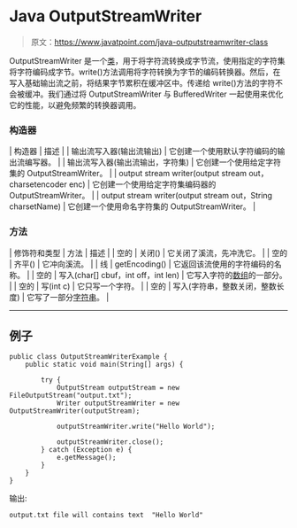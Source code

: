 # Java OutputStreamWriter

> 原文：<https://www.javatpoint.com/java-outputstreamwriter-class>

OutputStreamWriter 是一个[类](object-and-class-in-java)，用于将字符流转换成字节流，使用指定的字符集将字符编码成字节。write()方法调用将字符转换为字节的编码转换器。然后，在写入基础输出流之前，将结果字节累积在缓冲区中。传递给 write()方法的字符不会被缓冲。我们通过将 OutputStreamWriter 与 BufferedWriter 一起使用来优化它的性能，以避免频繁的转换器调用。

### 构造器

| 构造器 | 描述 |
| 输出流写入器(输出流输出) | 它创建一个使用默认字符编码的输出流编写器。 |
| 输出流写入器(输出流输出，字符集) | 它创建一个使用给定字符集的 OutputStreamWriter。 |
| output stream writer(output stream out，charsetencoder enc) | 它创建一个使用给定字符集编码器的 OutputStreamWriter。 |
| output stream writer(output stream out，String charsetName) | 它创建一个使用命名字符集的 OutputStreamWriter。 |

### 方法

| 修饰符和类型 | 方法 | 描述 |
| 空的 | 关闭() | 它关闭了溪流，先冲洗它。 |
| 空的 | 齐平() | 它冲向溪流。 |
| 线 | getEncoding() | 它返回该流使用的字符编码的名称。 |
| 空的 | 写入(char[] cbuf，int off，int len) | 它写入字符的[数组](array-in-java)的一部分。 |
| 空的 | 写(int c) | 它只写一个字符。 |
| 空的 | 写入(字符串，整数关闭，整数长度) | 它写了一部分[字符串](java-string)。 |

* * *

## 例子

```
public class OutputStreamWriterExample {
	public static void main(String[] args) {

		try {
			OutputStream outputStream = new FileOutputStream("output.txt");
			Writer outputStreamWriter = new OutputStreamWriter(outputStream);

			outputStreamWriter.write("Hello World");

			outputStreamWriter.close();
		} catch (Exception e) {
			e.getMessage();
		}
	}
}

```

输出:

```
output.txt file will contains text  "Hello World"

```